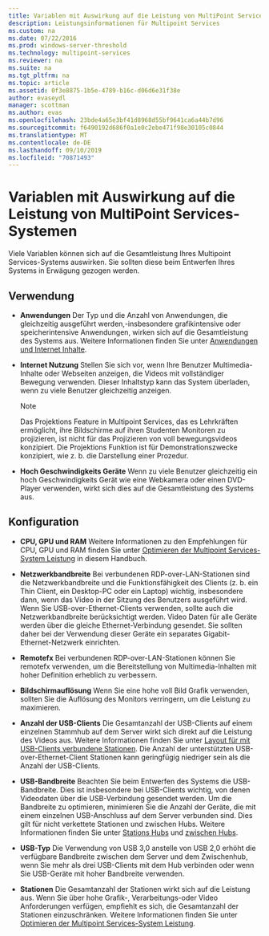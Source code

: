 ```yaml
---
title: Variablen mit Auswirkung auf die Leistung von MultiPoint Services-Systemen
description: Leistungsinformationen für Multipoint Services
ms.custom: na
ms.date: 07/22/2016
ms.prod: windows-server-threshold
ms.technology: multipoint-services
ms.reviewer: na
ms.suite: na
ms.tgt_pltfrm: na
ms.topic: article
ms.assetid: 0f3e8875-1b5e-4789-b16c-d06d6e31f38e
author: evaseydl
manager: scottman
ms.author: evas
ms.openlocfilehash: 23bde4a65e3bf41d8968d55bf9641ca6a44b7d96
ms.sourcegitcommit: f6490192d686f0a1e0c2ebe471f98e30105c0844
ms.translationtype: MT
ms.contentlocale: de-DE
ms.lasthandoff: 09/10/2019
ms.locfileid: "70871493"
---
```

# <a name="variables-affecting-multipoint-services-system-performance"></a>Variablen mit Auswirkung auf die Leistung von MultiPoint Services-Systemen
Viele Variablen können sich auf die Gesamtleistung Ihres Multipoint Services-Systems auswirken. Sie sollten diese beim Entwerfen Ihres Systems in Erwägung gezogen werden.  
  
## <a name="usage"></a>Verwendung  
  
-   **Anwendungen** Der Typ und die Anzahl von Anwendungen, die gleichzeitig ausgeführt werden,\-insbesondere grafikintensive oder speicherintensive Anwendungen, wirken sich auf die Gesamtleistung des Systems aus. Weitere Informationen finden Sie unter [Anwendungen und Internet Inhalte](hardware-and-performance-recommendations.md#applications-and-internet-content).  
  
-   **Internet Nutzung** Stellen Sie sich vor, wenn Ihre Benutzer Multimedia-Inhalte oder Webseiten anzeigen, die Videos mit vollständiger Bewegung verwenden. Dieser Inhaltstyp kann das System überladen, wenn zu viele Benutzer gleichzeitig anzeigen.  
  
    > [!NOTE]  
    > Das Projektions Feature in Multipoint Services, das es Lehrkräften ermöglicht, ihre Bildschirme auf ihren Studenten Monitoren zu projizieren, ist nicht für das Projizieren von voll bewegungsvideos konzipiert. Die Projektions Funktion ist für Demonstrationszwecke konzipiert, wie z. b. die Darstellung einer Prozedur.  
  
-   **Hoch Geschwindigkeits Geräte** Wenn zu viele Benutzer gleichzeitig ein hoch Geschwindigkeits Gerät wie eine Webkamera oder einen DVD-Player verwenden, wirkt sich dies auf die Gesamtleistung des Systems aus.  
  
## <a name="configuration"></a>Konfiguration  
  
-   **CPU, GPU und RAM** Weitere Informationen zu den Empfehlungen für CPU, GPU und RAM finden Sie unter [Optimieren der Multipoint Services-System Leistung](hardware-and-performance-recommendations.md#optimize-multipoint-services-system-performance) in diesem Handbuch.  
-   **Netzwerkbandbreite** Bei verbundenen RDP-over-LAN-Stationen sind die Netzwerkbandbreite und die Funktionsfähigkeit des Clients (z. b. ein Thin Client, ein Desktop-PC oder ein Laptop) wichtig, insbesondere dann, wenn das Video in der Sitzung des Benutzers ausgeführt wird. Wenn Sie USB-over-Ethernet-Clients verwenden, sollte auch die Netzwerkbandbreite berücksichtigt werden. Video Daten für alle Geräte werden über die gleiche Ethernet-Verbindung gesendet. Sie sollten daher bei der Verwendung dieser Geräte ein separates Gigabit-Ethernet-Netzwerk einrichten.  
-   **Remotefx** Bei verbundenen RDP-over-LAN-Stationen können Sie remotefx verwenden, um die Bereitstellung von Multimedia-Inhalten mit hoher Definition erheblich zu verbessern.  
-   **Bildschirmauflösung** Wenn Sie eine hohe voll Bild Grafik verwenden, sollten Sie die Auflösung des Monitors verringern, um die Leistung zu maximieren.  
-   **Anzahl der USB-Clients** Die Gesamtanzahl der USB-Clients auf einem einzelnen Stammhub auf dem Server wirkt sich direkt auf die Leistung des Videos aus. Weitere Informationen finden Sie unter [Layout für mit USB-Clients verbundene Stationen](MultiPoint-services-Site-Planning.md#layout-for-usb-zero-client-connected-stations). Die Anzahl der unterstützten USB-over-Ethernet-Client Stationen kann geringfügig niedriger sein als die Anzahl der USB-Clients.  
-   **USB-Bandbreite** Beachten Sie beim Entwerfen des Systems die USB-Bandbreite.  Dies ist insbesondere bei USB-Clients wichtig, von denen Videodaten über die USB-Verbindung gesendet werden. Um die Bandbreite zu optimieren, minimieren Sie die Anzahl der Geräte, die mit einem einzelnen USB-Anschluss auf dem Server verbunden sind. Dies gilt für nicht verkettete Stationen und zwischen Hubs. Weitere Informationen finden Sie unter [Stations Hubs](MultiPoint-services-Site-Planning.md#station-hubs) und [zwischen Hubs](MultiPoint-services-Site-Planning.md#intermediate-hubs).  
  
-   **USB-Typ** Die Verwendung von USB 3,0 anstelle von USB 2,0 erhöht die verfügbare Bandbreite zwischen dem Server und dem Zwischenhub, wenn Sie mehr als drei USB-Clients mit dem Hub verbinden oder wenn Sie USB-Geräte mit hoher Bandbreite verwenden.  
  
-   **Stationen** Die Gesamtanzahl der Stationen wirkt sich auf die Leistung aus. Wenn Sie über hohe Grafik-, Verarbeitungs-oder Video Anforderungen verfügen, empfiehlt es sich, die Gesamtanzahl der Stationen einzuschränken. Weitere Informationen finden Sie unter [Optimieren der Multipoint Services-System Leistung](hardware-and-performance-recommendations.md#optimize-multipoint-services-system-performance).